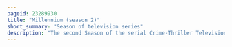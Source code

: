 ```yaml
---
pageid: 23289930
title: "Millennium (season 2)"
short_summary: "Season of television series"
description: "The second Season of the serial Crime-Thriller Television Series Millennium commenced airing in the United States on September 19, 1997, concluding on May 15, 1998 after airing twenty-three Episodes. It tells the Story of former Fbi Agent frank black. Black lives with his Wife Catherine and Daughter Jordan in seattle Washington. He works for a mysterious Organization known as the Millennium Group investigating Murders using his remarkable Ability to relate to the Monsters responsible for horrific Crimes. After killing a Man who stalked and kidnapped catherine black faces Tension within his Family while simultaneously being drawn Deeper into the Sinister Group."
---
```

